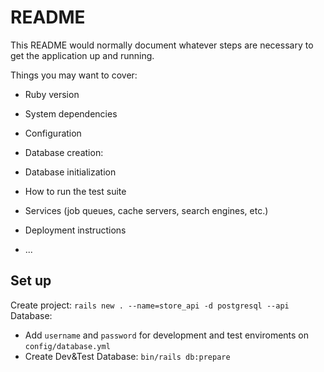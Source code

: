 # README
This README would normally document whatever steps are necessary to get the
application up and running.

Things you may want to cover:

* Ruby version

* System dependencies

* Configuration

* Database creation:

* Database initialization

* How to run the test suite

* Services (job queues, cache servers, search engines, etc.)

* Deployment instructions

* ...

## Set up
Create project: `rails new . --name=store_api -d postgresql --api`
Database:
 - Add `username` and `password` for development and test enviroments on `config/database.yml`
 - Create Dev&Test Database: `bin/rails db:prepare`
